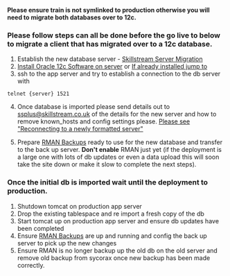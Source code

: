 **Please ensure train is not symlinked to production otherwise you will need to migrate both databases over to 12c.**

### Please follow steps can all be done before the go live to below to migrate a client that has migrated over to a 12c database.

1. Establish the new database server - [Skillstream Server Migration](https://docs.google.com/spreadsheets/d/1eNnCo8JGqutPs6z7TZ4RSaMS12jwYsZL4BpmgkRfkGA/edit#gid=0)
2. [Install Oracle 12c Software on server](https://github.com/skillstream/ssplus/blob/master/database/Installing%20Oracle%2012c%20on%20CentOS.sh) or [If already installed jump to](https://github.com/skillstream/ssplus/blob/1b3bdc67af018b87abeae321ad807f83c76c7fb7/database/Installing%20Oracle%2012c%20on%20CentOS.sh#L91)
3. ssh to the app server and try to establish a connection to the db server with

`telnet {server} 1521`

4. Once database is imported please send details out to ssplus@skillstream.co.uk of the details for the new server and how to remove known_hosts and config settings please.  [Please see "Reconnecting to a newly formatted server"](Reconnecting-to-a-newly-formatted-server.md)

5. Prepare [RMAN Backups](https://github.com/skillstream/ssplus/blob/master/database/Oracle-backup-config.markdown#backup) ready to use for the new database and transfer to the back up server.  **Don't enable** RMAN just yet (if the deployment is a large one with lots of db updates or even a data upload this will soon take the site down or make it slow to complete the next steps).

### Once the initial db is imported wait until the deployment to production.

1. Shutdown tomcat on production app server
2. Drop the existing tablespace and re import a fresh copy of the db
3. Start tomcat up on production app server and ensure db updates have been completed
4. Ensure [RMAN Backups](https://github.com/skillstream/ssplus/blob/master/database/Oracle-backup-config.markdown#backup) are up and running and config the back up server to pick up the new changes
5. Ensure RMAN is no longer backup up the old db on the old server and remove old backup from sycorax once new backup has been made correctly.
